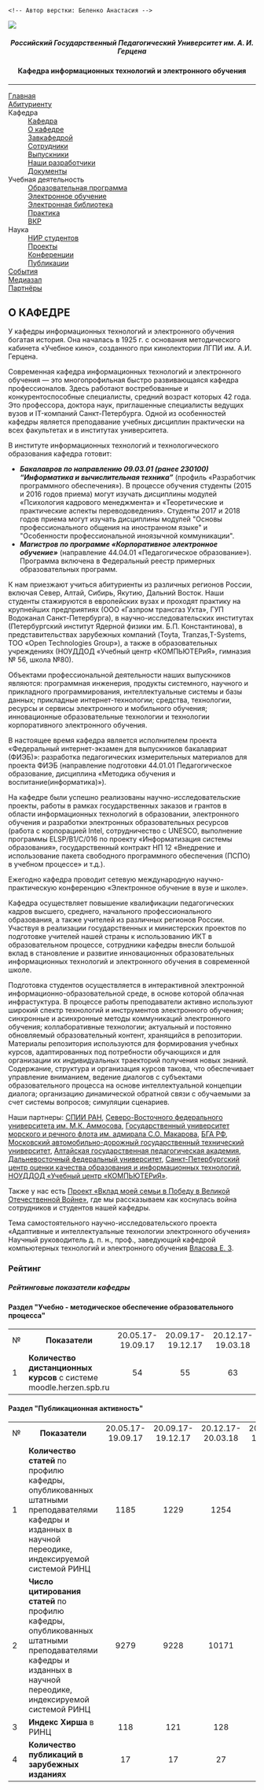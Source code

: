 ```
<!-- Автор верстки: Беленко Анастасия -->
```

<img src="https://ict.herzen.spb.ru/user/themes/bootstrap/images/herzen-logo-small-orig.png">
<h5 align="center"> Российский Государственный Педагогический Университет им. А. И. Герцена </h5>
<h4 align="center"> Кафедра информационных технологий и электронного обучения </h4>

***

<dl>
    <dt><a href ="https://ict.herzen.spb.ru/">Главная</a></dt>
    <dt><a href ="https://ict.herzen.spb.ru/enrollee">Абитуриенту</a></dt>
    <dt>Кафедра</dt>
    	<dd><a href="https://ict.herzen.spb.ru/department">Кафедра</a></dd>
    	<dd><a href="http://ict.herzen.spb.ru/department/about-us">О кафедре</a></dd>
    	<dd><a href="http://ict.herzen.spb.ru/department/employees/person/vlasova-e-z">Завкафедрой</a></dd>
    	<dd><a href="http://ict.herzen.spb.ru/department/employees">Сотрудники</a></dd>
    	<dd><a href="http://ict.herzen.spb.ru/department/graduates">Выпускники</a></dd>
    	<dd><a href="http://ict.herzen.spb.ru/department/development">Наши разработчики</a></dd>
   		<dd><a href="http://ict.herzen.spb.ru/department/documents">Документы</a></dd>
    <dt>Учебная деятельность</dt>
    	<dd><a href="http://ict.herzen.spb.ru/activity/educational-program">Образовательная программа</a></dd>
    	<dd><a href="http://ict.herzen.spb.ru/activity/e-learning">Электронное обучение</a></dd>
    	<dd><a href="http://ict.herzen.spb.ru/activity/digital-library">Электронная библиотека</a></dd>
    	<dd><a href="http://ict.herzen.spb.ru/activity/practice">Практика</a></dd>
    	<dd><a href="http://ict.herzen.spb.ru/activity/vkr">ВКР</a></dd>
    <dt>Наука</dt>
    	<dd><a href="http://ict.herzen.spb.ru/science/research-work">НИР студентов</a></dd>
    	<dd><a href="http://ict.herzen.spb.ru/science/projects">Проекты</a></dd>
    	<dd><a href="http://ict.herzen.spb.ru/science/conferences">Конференции</a></dd>
    	<dd><a href="http://ict.herzen.spb.ru/science/publications">Публикации</a></dd>
    <dt><a href ="http://ict.herzen.spb.ru/events">События</a></dt>
    <dt><a href ="http://ict.herzen.spb.ru/media-room">Медиазал</a></dt>
    <dt><a href ="http://ict.herzen.spb.ru/partners">Партнёры</a></dt>
</dl>

## О КАФЕДРЕ

У кафедры информационных технологий и электронного обучения богатая история. Она началась в 1925 г. с основания методического кабинета «Учебное кино», созданного при кинолектории ЛГПИ им. А.И. Герцена.

Современная кафедра информационных технологий и электронного обучения — это многопрофильная быстро развивающаяся кафедра профессионалов. Здесь работают востребованные и конкурентоспособные специалисты, средний возраст которых 42 года. Это профессора, доктора наук, приглашенные специалисты ведущих вузов и IT-компаний Санкт-Петербурга. Одной из особенностей кафедры является преподавание учебных дисциплин практически на всех факультетах и в институтах университета.

В институте информационных технологий и технологического образования кафедра готовит:

* ***Бакалавров по направлению 09.03.01 (ранее 230100) “Информатика и вычислительная техника”*** (профиль «Разработчик программного обеспечения»). В процессе обучения студенты (2015 и 2016 годов приема) могут изучать дисциплины модулей «Психология кадрового менеджмента» и «Теоретические и практические аспекты переводоведения». Студенты 2017 и 2018 годов приема могут изучать дисциплины модулей "Основы професcионального общения на иностранном языке" и "Особенности профеcсиональной иноязычной коммуникации".
* ***Магистров по программе «Корпоративное электронное обучение»*** (направление 44.04.01 «Педагогическое образование»). Программа включена в Федеральный реестр примерных образовательных программ.

К нам приезжают учиться абитуриенты из различных регионов России, включая Север, Алтай, Сибирь, Якутию, Дальний Восток. Наши студенты стажируются в европейских вузах и проходят практику на крупнейших предприятиях (ООО «Газпром трансгаз Ухта», ГУП Водоканал Санкт-Петербурга), в научно-исследовательских институтах (Петербургский институт Ядерной физики им. Б.П. Константинова), в представительствах зарубежных компаний (Toyta, Tranzas,T-Systems, ТОО «Open Technologies Group»), а также в образовательных учреждениях (НОУДДОД «Учебный центр «КОМПЬЮТЕРиЯ», гимназия № 56, школа №80).

Объектами профессиональной деятельности наших выпускников являются: программная инженерия, продукты системного, научного и прикладного программирования, интеллектуальные системы и базы данных; прикладные интернет-технологии; средства, технологии, ресурсы и сервисы электронного и мобильного обучения; инновационные образовательные технологии и технологии корпоративного электронного обучения.

В настоящее время кафедра является исполнителем проекта «Федеральный интернет-экзамен для выпускников бакалавриат (ФИЭБ)»: разработка педагогических измерительных материалов для проекта ФИЭБ (направление подготовки 44.01.01 Педагогическое образование, дисциплина «Методика обучения и воспитание(информатика)»).

На кафедре были успешно реализованы научно-исследовательские проекты, работы в рамках государственных заказов и грантов в области информационных технологий в образовании, электронного обучения и разработки электронных образовательных ресурсов (работа с корпорацией Intel, сотрудничество с UNESCO, выполнение программы ELSP/B1/C/016 по проекту «Информатизация системы образования», государственный контракт НП 12 «Внедрение и использование пакета свободного программного обеспечения (ПСПО) в учебном процессе» и т.д.).

Ежегодно кафедра проводит сетевую международную научно-практическую конференцию «Электронное обучение в вузе и школе».

Кафедра осуществляет повышение квалификации педагогических кадров высшего, среднего, начального профессионального образования, а также учителей из различных регионов России. Участвуя в реализации государственных и министерских проектов по подготовке учителей нашей страны к использованию ИКТ в образовательном процессе, сотрудники кафедры внесли большой вклад в становление и развитие инновационных образовательных информационных технологий и электронного обучения в современной школе.

Подготовка студентов осуществляется в интерактивной электронной информационно-образовательной среде, в основе которой облачная инфрастуктура. В процессе работы преподаватели активно используют широкий спектр технологий и инструментов электронного обучения; синхронные и асинхронные методы коммуникаций электронного обучения; коллаборативные технологии; актуальный и постоянно обновляемый образовательный контент, хранящийся в репозитории. Материалы репозитория используются для формирования учебных курсов, адаптированных под потребности обучающихся и для организации их индивидуальных траекторий получения новых знаний. Содержание, структура и организация курсов такова, что обеспечивает управление вниманием, ведение диалогов с субъектами образовательного процесса на основе интеллектуальной концепции диалога; организацию динамической обратной связи с обучаемыми за счет системы вопросов; симуляции сценариев.

Наши партнеры: [СПИИ РАН](http://www.spiiras.nw.ru/), [Северо-Восточного федерального университета им. М.К. Аммосова](https://www.s-vfu.ru/), [Государственный университет морского и речного флота им. адмирала С.О. Макарова](https://gumrf.ru/), [БГА РФ](http://www.bgarf.ru/), [Московский автомобильно-дорожный государственный технический университет](http://www.madi.ru/), [Алтайская государственная педагогическая академия](https://www.altspu.ru/), [Дальневосточный федеральный университет](https://www.dvfu.ru/), [Санкт-Петербургский центр оценки качества образования и информационных технологий](https://rcokoit.ru/), [НОУДДОД «Учебный центр «КОМПЬЮТЕРиЯ»](https://www.computeria.ru/).

Также у нас есть [Проект «Вклад моей семьи в Победу в Великой Отечественной Войне»](https://ict.herzen.spb.ru/department/about-us/ww2), где мы рассказываем как коснулась война сотрудников и студентов нашей кафедры.

Тема самостоятельного научно-исследовательского проекта
«Адаптивные и интеллектуальные технологии электронного обучения»
Научный руководитель д. п. н., проф., заведующий кафедрой компьютерных
технологий и электронного обучения
[Власова Е. З](https://atlas.herzen.spb.ru/teacher.php?id=1945).



### Рейтинг

##### Рейтинговые показатели кафедры

#### Раздел "Учебно - методическое обеспечение образовательного процесса"

 <table>
     <tr align="center">
         <td>№</td>
         <td><b>Показатели</b></td>
         <td>20.05.17-19.09.17</td>
         <td>20.09.17-19.12.17</td>
         <td>20.12.17-19.03.18</td>
		 <td>20.03.17-19.05-18</td>
         <td>20.05.17-19.08.18</td>
         <td>20.09.18-19.12.18</td>
     </tr>
     <tr>
         <td>1</td>
         <td><b>Количество дистанционных курсов</b> с системе moodle.herzen.spb.ru</td>
         <td align="center">54</td>
         <td align="center">55</td>
         <td align="center">63</td>
         <td align="center">66</td>
         <td align="center">83</td>
         <td align="center">102</td>
     </tr>
</table>



#### Раздел "Публикационная активность"

 <table>
     <tr align="center">
         <td>№</td>
         <td><b>Показатели</b></td>
         <td>20.05.17-19.09.17</td>
         <td>20.09.17-19.12.17</td>
         <td>20.12.17-20.03.18</td>
         <td>20.09.18-19.12.18</td>
     </tr>
     <tr>
         <td>1</td>
         <td><b>Количество статей</b> по профилю кафедры, опубликованных штатными преподавателями кафедры и изданных в научной переодике, индексируемой системой РИНЦ</td>
         <td align="center">1185</td>
         <td align="center">1229</td>
         <td align="center">1254</td>
         <td align="center">1395</td>
     </tr>
     <tr>
         <td>2</td>
         <td><b>Число цитирования статей</b> по профилю кафедры, опубликованных штатными преподавателями кафедры и изданных в научной переодике, индексируемой системой РИНЦ</td>
         <td align="center">9279</td>
         <td align="center">9228</td>
         <td align="center">10171</td>
         <td align="center">12085</td>
     </tr>
     <tr>
         <td>3</td>
         <td><b>Индекс Хирша</b> в РИНЦ</td>
         <td align="center">118</td>
         <td align="center">121</td>
         <td align="center">128</td>
         <td align="center">141</td>
     </tr>
     <tr>
         <td>4</td>
         <td><b>Количество публикаций в зарубежных изданиях</b></td>
         <td align="center">17</td>
         <td align="center">17</td>
         <td align="center">27</td>
         <td align="center">11</td>
     </tr>
</table>


